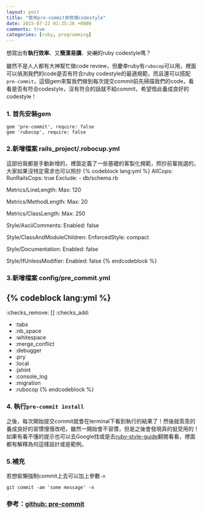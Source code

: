 ```yaml
---
layout: post
title: "使用pre-commit來修煉codestyle"
date: 2015-07-22 01:35:26 +0800
comments: true
categories: [ruby, programming]
---
```

想寫出有**執行效率**、又**簡潔易讀**、~~又潮~~的ruby codestyle嗎？  

雖然不是人人都有大神幫忙做code review，但慶幸ruby有`rubocop`可以用，裡面可以偵測我們的code是否有符合ruby codestyle的最適規範，而且還可以搭配`pre-commit`，這個gem來幫我們做到每次提交commit前先掃描我們的code，看看是否有符合codestyle，沒有符合的話就不給commit，希望借此養成良好的codestyle！
<!--more-->
### 1. 首先安裝gem
```
gem 'pre-commit', require: false
gem 'rubocop', require: false
```
### 2.新增檔案 rails_project/.robocup.yml

這部份我都是手動新增的，裡面定義了一些基礎的客製化規範，照抄前輩挑選的，大家如果沒特定需求也可以照抄
{% codeblock lang:yml %}
AllCops:
  RunRailsCops: true
  Exclude:
    - db/schema.rb

Metrics/LineLength:
  Max: 120

Metrics/MethodLength:
  Max: 20

Metrics/ClassLength:
  Max: 250

Style/AsciiComments:
  Enabled: false

Style/ClassAndModuleChildren:
  EnforcedStyle: compact

Style/Documentation:
  Enabled: false

Style/IfUnlessModifier:
  Enabled: false
{% endcodeblock %}

### 3.新增檔案 config/pre_commit.yml


{% codeblock lang:yml %}
---
:checks_remove: []
:checks_add:
- :tabs
- :nb_space
- :whitespace
- :merge_conflict
- :debugger
- :pry
- :local
- :jshint
- :console_log
- :migration
- :rubocop
{% endcodeblock %}

### 4. 執行`pre-commit install`
之後，每次開始提交commit就會在terminal下看到執行的結果了！然後就乖乖的養成良好的習慣慢慢改吧，雖然一開始會不習慣，但是之後會發現真的挺受用的！  
如果有看不懂的提示也可以去Google找或是去[ruby-style-guide](https://github.com/bbatsov/ruby-style-guide#underscore-unused-vars)翻閱看看，裡面都有解釋為何這樣設計或是範例。

### 5.補充
若想偷懶強制commit上去可以加上參數`-n`  

`git commit -am 'some message' -n`


### 參考：[github: pre-commit](https://github.com/jish/pre-commit)
